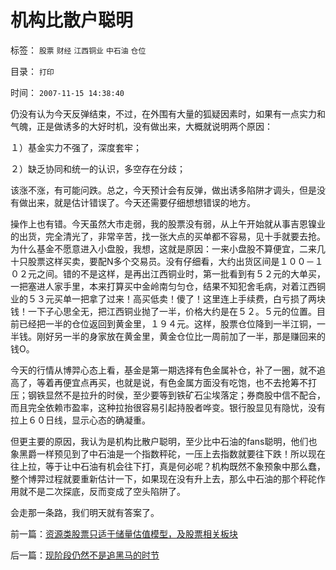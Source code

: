 # 机构比散户聪明

标签： `股票` `财经` `江西铜业` `中石油` `仓位` 

目录： `打印`

时间： `2007-11-15 14:38:40`

仍没有认为今天反弹结束，不过，在外围有大量的狐疑因素时，如果有一点实力和气魄，正是做诱多的大好时机，没有做出来，大概就说明两个原因：

１）基金实力不强了，深度套牢；

２）缺乏协同和统一的认识，多空存在分歧；

该涨不涨，有可能问跌。总之，今天预计会有反弹，做出诱多陷阱才调头，但是没有做出来，就是估计错误了。今天还需要仔细想想错误的地方。

操作上也有错。今天虽然大市走弱，我的股票没有弱，从上午开始就从事吉恩镍业的出货，完全清光了，非常辛苦，找一张大点的买单都不容易，见十手就要去抢。为什么基金不愿意进入小盘股，我想，这就是原因：一来小盘股不算便宜，二来几十只股票这样买卖，要配N多个交易员。没有仔细看，大约出货区间是１００－１０２元之间。错的不是这样，是再出江西铜业时，第一批看到有５２元的大单买，一把塞进人家手里，本来打算买中金岭南匀匀仓，结果不知犯舍毛病，对着江西铜业的５３元买单一把拿了过来！高买低卖！傻了！这里连上手续费，白亏损了两块钱！一下子心思全无，把江西铜业抛了一半，价格大约是在５２。５元的位置。目前已经把一半的仓位返回到黄金里，１９４元。这样，股票仓位降到一半江铜，一半钱。刚好另一半的身家放在黄金里，黄金仓位比一周前加了一半，那是赚回来的钱O。

今天的行情从博羿心态上看，基金是第一期选择有色金属补仓，补了一圈，就不追高了，等着再便宜点再买，也就是说，有色金属方面没有吃饱，也不去抢筹不打压；钢铁显然不是拉升的时侯，至少要等到铁矿石尘埃落定；券商股中信不配合，而且完全依赖市盈率，这种拉抬很容易引起持股者哗变。银行股显见有隐忧，没有拉上６０日线，显示心态的确凝重。

但更主要的原因，我认为是机构比散户聪明，至少比中石油的fans聪明，他们也象黑爵一样预见到了中石油是一个指数秤砣，一压上去指数就要往下跌！所以现在往上拉，等于让中石油有机会往下打，真是何必呢？机构既然不象预象中那么蠢，整个博羿过程就要重新估计一下，如果现在没有升上去，那么中石油的那个秤砣作用就不是二次探底，反而变成了空头陷阱了。

会走那一条路，我们明天就有答案了。



前一篇：[资源类股票只适于储量估值模型，及股票相关板块](../../../2007/11/15/资源类股票只适于储量估值模型，及股票相关板块.md)

后一篇：[现阶段仍然不是追黑马的时节](../../../2007/11/15/现阶段仍然不是追黑马的时节.md)